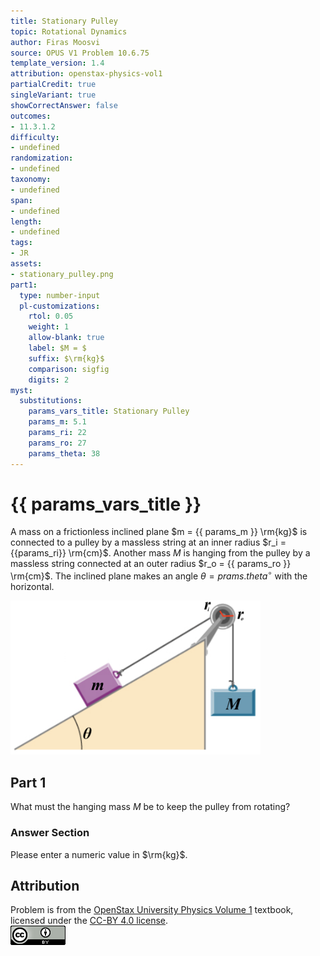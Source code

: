 ```yaml
---
title: Stationary Pulley
topic: Rotational Dynamics
author: Firas Moosvi
source: OPUS V1 Problem 10.6.75
template_version: 1.4
attribution: openstax-physics-vol1
partialCredit: true
singleVariant: true
showCorrectAnswer: false
outcomes:
- 11.3.1.2
difficulty:
- undefined
randomization:
- undefined
taxonomy:
- undefined
span:
- undefined
length:
- undefined
tags:
- JR
assets:
- stationary_pulley.png
part1:
  type: number-input
  pl-customizations:
    rtol: 0.05
    weight: 1
    allow-blank: true
    label: $M = $
    suffix: $\rm{kg}$
    comparison: sigfig
    digits: 2
myst:
  substitutions:
    params_vars_title: Stationary Pulley
    params_m: 5.1
    params_ri: 22
    params_ro: 27
    params_theta: 38
---
```

# {{ params_vars_title }}
A mass on a frictionless inclined plane $m = {{ params_m }} \rm{kg}$ is connected to a pulley by a massless string at an inner radius $r_i = {{params_ri}} \rm{cm}$. Another mass $M$ is hanging from the pulley by a massless string connected at an outer radius $r_o = {{ params_ro }} \rm{cm}$. The inclined plane makes an angle $\theta = {{ prams.theta }}^\circ$ with the horizontal.

<img src="stationary_pulley.png" width=400 alt="An image of a frictionless inclined plane with a pulley at its upper end. A mass on the plane is connected to the pulley by a massless string at the inner radius of the pulley. Another mass is hanging from the pulley by a massless string connected at the outer radius of the pulley.">

## Part 1

What must the hanging mass $M$ be to keep the pulley from rotating?

### Answer Section

Please enter a numeric value in $\rm{kg}$.

## Attribution

Problem is from the [OpenStax University Physics Volume 1](https://openstax.org/details/books/university-physics-volume-1) textbook, licensed under the [CC-BY 4.0 license](https://creativecommons.org/licenses/by/4.0/).<br>![Image representing the Creative Commons 4.0 BY license.](https://raw.githubusercontent.com/firasm/bits/master/by.png)